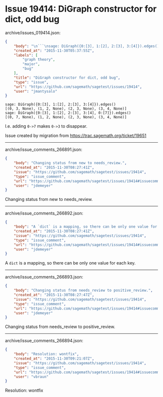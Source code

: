 # Issue 19414: DiGraph constructor for dict, odd bug

archive/issues_019414.json:
```json
{
    "body": "\n```\nsage: DiGraph({0:[3], 1:[2], 2:[3], 3:[4]}).edges()\n[(0, 3, None), (1, 2, None), (2, 3, None), (3, 4, None)]\nsage: DiGraph({0:[3], 1:[2], 2:[3], 3:[4], 0:[7]}).edges()\n[(0, 7, None), (1, 2, None), (2, 3, None), (3, 4, None)]\n```\n\n\nI.e. adding `0->7` makes `0->3` to disappear.\n\n\nIssue created by migration from https://trac.sagemath.org/ticket/19651\n\n",
    "created_at": "2015-11-30T05:37:55Z",
    "labels": [
        "graph theory",
        "major",
        "bug"
    ],
    "title": "DiGraph constructor for dict, odd bug",
    "type": "issue",
    "url": "https://github.com/sagemath/sagetest/issues/19414",
    "user": "jmantysalo"
}
```

```
sage: DiGraph({0:[3], 1:[2], 2:[3], 3:[4]}).edges()
[(0, 3, None), (1, 2, None), (2, 3, None), (3, 4, None)]
sage: DiGraph({0:[3], 1:[2], 2:[3], 3:[4], 0:[7]}).edges()
[(0, 7, None), (1, 2, None), (2, 3, None), (3, 4, None)]
```


I.e. adding `0->7` makes `0->3` to disappear.


Issue created by migration from https://trac.sagemath.org/ticket/19651





---

archive/issue_comments_266891.json:
```json
{
    "body": "Changing status from new to needs_review.",
    "created_at": "2015-11-30T08:27:41Z",
    "issue": "https://github.com/sagemath/sagetest/issues/19414",
    "type": "issue_comment",
    "url": "https://github.com/sagemath/sagetest/issues/19414#issuecomment-266891",
    "user": "jdemeyer"
}
```

Changing status from new to needs_review.



---

archive/issue_comments_266892.json:
```json
{
    "body": "A `dict` is a mapping, so there can be only one value for each key.",
    "created_at": "2015-11-30T08:27:41Z",
    "issue": "https://github.com/sagemath/sagetest/issues/19414",
    "type": "issue_comment",
    "url": "https://github.com/sagemath/sagetest/issues/19414#issuecomment-266892",
    "user": "jdemeyer"
}
```

A `dict` is a mapping, so there can be only one value for each key.



---

archive/issue_comments_266893.json:
```json
{
    "body": "Changing status from needs_review to positive_review.",
    "created_at": "2015-11-30T08:27:47Z",
    "issue": "https://github.com/sagemath/sagetest/issues/19414",
    "type": "issue_comment",
    "url": "https://github.com/sagemath/sagetest/issues/19414#issuecomment-266893",
    "user": "jdemeyer"
}
```

Changing status from needs_review to positive_review.



---

archive/issue_comments_266894.json:
```json
{
    "body": "Resolution: wontfix",
    "created_at": "2015-11-30T09:21:07Z",
    "issue": "https://github.com/sagemath/sagetest/issues/19414",
    "type": "issue_comment",
    "url": "https://github.com/sagemath/sagetest/issues/19414#issuecomment-266894",
    "user": "vbraun"
}
```

Resolution: wontfix
